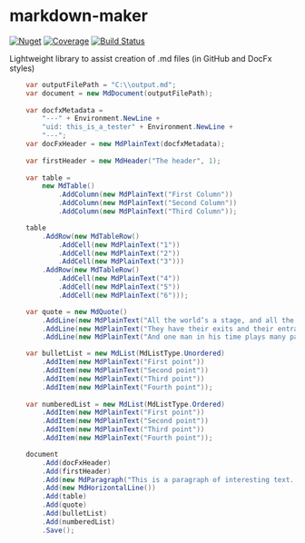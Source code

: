 # markdown-maker

[![Nuget](https://img.shields.io/nuget/v/CloudAwesome.MarkdownMaker)](https://www.nuget.org/packages/CloudAwesome.MarkdownMaker/)
[![Coverage](https://sonarcloud.io/api/project_badges/measure?project=markdown-maker&metric=coverage)](https://sonarcloud.io/dashboard?id=markdown-maker)
[![Build Status](https://dev.azure.com/cloud-awesome/CloudAwesome.Xrm/_apis/build/status/CloudAwesome.MarkdownMaker/publish-release-markdown?branchName=main)](https://dev.azure.com/cloud-awesome/CloudAwesome.Xrm/_build/latest?definitionId=9&branchName=main)

Lightweight library to assist creation of .md files (in GitHub and DocFx styles)

```csharp
    var outputFilePath = "C:\\output.md";
    var document = new MdDocument(outputFilePath);
    
    var docfxMetadata = 
        "---" + Environment.NewLine +
        "uid: this_is_a_tester" + Environment.NewLine +
        "---";
    var docFxHeader = new MdPlainText(docfxMetadata);
    
    var firstHeader = new MdHeader("The header", 1);
    
    var table = 
        new MdTable()
            .AddColumn(new MdPlainText("First Column"))
            .AddColumn(new MdPlainText("Second Column"))
            .AddColumn(new MdPlainText("Third Column"));

    table
        .AddRow(new MdTableRow()
            .AddCell(new MdPlainText("1"))
            .AddCell(new MdPlainText("2"))
            .AddCell(new MdPlainText("3")))
        .AddRow(new MdTableRow()
            .AddCell(new MdPlainText("4"))
            .AddCell(new MdPlainText("5"))
            .AddCell(new MdPlainText("6")));

    var quote = new MdQuote()
        .AddLine(new MdPlainText("All the world’s a stage, and all the men and women merely players."))
        .AddLine(new MdPlainText("They have their exits and their entrances;"))
        .AddLine(new MdPlainText("And one man in his time plays many parts."));

    var bulletList = new MdList(MdListType.Unordered)
        .AddItem(new MdPlainText("First point"))
        .AddItem(new MdPlainText("Second point"))
        .AddItem(new MdPlainText("Third point"))
        .AddItem(new MdPlainText("Fourth point"));
    
    var numberedList = new MdList(MdListType.Ordered)
        .AddItem(new MdPlainText("First point"))
        .AddItem(new MdPlainText("Second point"))
        .AddItem(new MdPlainText("Third point"))
        .AddItem(new MdPlainText("Fourth point"));

    document
        .Add(docFxHeader)
        .Add(firstHeader)
        .Add(new MdParagraph("This is a paragraph of interesting text..."))
        .Add(new MdHorizontalLine())
        .Add(table)
        .Add(quote)
        .Add(bulletList)
        .Add(numberedList)
        .Save();
```
